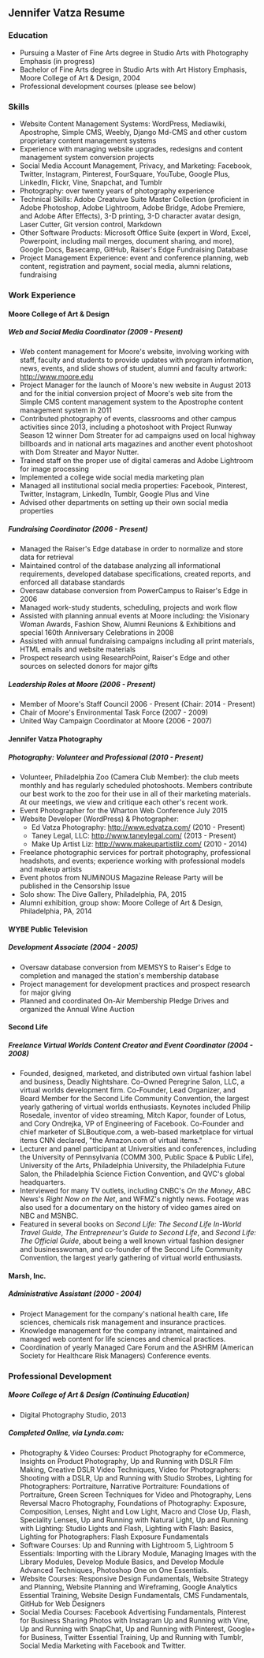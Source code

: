 ## Jennifer Vatza Resume

### Education

- Pursuing a Master of Fine Arts degree in Studio Arts with Photography Emphasis (in progress)
- Bachelor of Fine Arts degree in Studio Arts with Art History Emphasis, Moore College of Art & Design, 2004
- Professional development courses (please see below)

### Skills

- Website Content Management Systems: WordPress, Mediawiki, Apostrophe, Simple CMS, Weebly, Django Md-CMS and other custom proprietary content management systems
- Experience with managing website upgrades, redesigns and content management system conversion projects
- Social Media Account Management, Privacy, and Marketing: Facebook, Twitter, Instagram, Pinterest, FourSquare, YouTube, Google Plus, LinkedIn, Flickr, Vine, Snapchat, and Tumblr
- Photography: over twenty years of photography experience 
- Technical Skills: Adobe Creatuive Suite Master Collection (proficient in Adobe Photoshop, Adobe Lightroom, Adobe Bridge, Adobe Premiere, and Adobe After Effects), 3-D printing, 3-D character avatar design, Laser Cutter, Git version control, Markdown
- Other Software Products: Microsoft Office Suite (expert in Word, Excel, Powerpoint, including mail merges, document sharing, and more), Google Docs, Basecamp, GitHub, Raiser's Edge Fundraising Database
- Project Management Experience: event and conference planning, web content, registration and payment, social media, alumni relations, fundraising

### Work Experience

#### Moore College of Art & Design 

##### Web and Social Media Coordinator (2009 - Present)

- Web content management for Moore's website, involving working with staff, faculty and students to provide updates with program information, news, events, and slide shows of student, alumni and faculty artwork: http://www.moore.edu
- Project Manager for the launch of Moore's new website in August 2013 and for the initial conversion project of Moore's web site from the Simple CMS content management system to the Apostrophe content management system in 2011
- Contributed photography of events, classrooms and other campus activities since 2013, including a photoshoot with Project Runway Season 12 winner Dom Streater for ad campaigns used on local highway billboards and in national arts magazines and another event photoshoot with Dom Streater and Mayor Nutter. 
- Trained staff on the proper use of digital cameras and Adobe Lightroom for image processing
- Implemented a college wide social media marketing plan
- Managed all institutional social media properties: Facebook, Pinterest, Twitter, Instagram, LinkedIn, Tumblr, Google Plus and Vine
- Advised other departments on setting up their own social media properties

##### Fundraising Coordinator (2006 - Present)

- Managed the Raiser's Edge database in order to normalize and store data for retrieval
- Maintained control of the database analyzing all informational requirements, developed database specifications, created reports, and enforced all database standards
- Oversaw database conversion from PowerCampus to Raiser's Edge in 2006
- Managed work-study students, scheduling, projects and work flow
- Assisted with planning annual events at Moore including: the Visionary Woman Awards, Fashion Show, Alumni Reunions & Exhibitions and special 160th Anniversary Celebrations in 2008
- Assisted with annual fundraising campaigns including all print materials, HTML emails and website materials
- Prospect research using ResearchPoint, Raiser's Edge and other sources on selected donors for major gifts

##### Leadership Roles at Moore (2006 - Present)

- Member of Moore's Staff Council 2006 - Present (Chair: 2014 - Present)
- Chair of Moore's Environmental Task Force (2007 - 2009)
- United Way Campaign Coordinator at Moore (2006 - 2007)

#### Jennifer Vatza Photography

##### Photography: Volunteer and Professional (2010 - Present)

- Volunteer, Philadelphia Zoo (Camera Club Member): the club meets monthly and has regularly scheduled photoshoots. Members contribute our best work to the zoo for their use in all of their marketing materials. At our meetings, we view and critique each other's recent work. 
- Event Photographer for the Wharton Web Conference July 2015
- Website Developer (WordPress) & Photographer:
    - Ed Vatza Photography: http://www.edvatza.com/ (2010 - Present)
    - Taney Legal, LLC: http://www.taneylegal.com/ (2013 - Present)
    - Make Up Artist Liz: http://www.makeupartistliz.com/ (2010 - 2014)
- Freelance photographic services for portrait photography, professional headshots, and events; experience working with professional models and makeup artists
- Event photos from NUMiNOUS Magazine Release Party will be published in the Censorship Issue
- Solo show: The Dive Gallery, Philadelphia, PA, 2015
- Alumni exhibition, group show: Moore College of Art & Design, Philadelphia, PA, 2014

#### WYBE Public Television

##### Development Associate (2004 - 2005)

- Oversaw database conversion from MEMSYS to Raiser's Edge to completion and managed the station's membership database
- Project management for development practices and prospect research for major giving
- Planned and coordinated On-Air Membership Pledge Drives and organized the Annual Wine Auction

#### Second Life

##### Freelance Virtual Worlds Content Creator and Event Coordinator (2004 - 2008)

- Founded, designed, marketed, and distributed own virtual fashion label and business, Deadly Nightshare. Co-Owned Peregrine Salon, LLC, a virtual worlds development firm. Co-Founder, Lead Organizer, and Board Member for the Second Life Community Convention, the largest yearly gathering of virtual worlds enthusiasts. Keynotes included Philip Rosedale, inventor of video streaming, Mitch Kapor, founder of Lotus, and Cory Ondrejka, VP of Engineering of Facebook. Co-Founder and chief marketer of SLBoutique.com, a web-based marketplace for virtual items CNN declared, "the Amazon.com of virtual items."
- Lecturer and panel participant at Universities and conferences, including the University of Pennsylvania (COMM 300, Public Space & Public Life), University of the Arts, Philadelphia University, the Philadelphia Future Salon, the Philadelphia Science Fiction Convention, and QVC's global headquarters.
- Interviewed for many TV outlets, including CNBC's *On the Money*, ABC News's *Right Now on the Net*, and WFMZ's nightly news. Footage was also used for a documentary on the history of video games aired on NBC and MSNBC.
- Featured in several books on *Second Life: The Second Life In-World Travel Guide*, *The Entrepreneur's Guide to Second Life*, and *Second Life: The Official Guide*, about being a well known virtual fashion designer and businesswoman, and co-founder of the Second Life Community Convention, the largest yearly gathering of virtual world enthusiasts.

#### Marsh, Inc.

##### Administrative Assistant (2000 - 2004)

- Project Management for the company's national health care, life sciences, chemicals risk management and insurance practices.
- Knowledge management for the company intranet, maintained and managed web content for life sciences and chemical practices.
- Coordination of yearly Managed Care Forum and the ASHRM (American Society for Healthcare Risk Managers) Conference events.

### Professional Development

##### Moore College of Art & Design (Continuing Education)

- Digital Photography Studio, 2013

##### Completed Online, via Lynda.com: 

- Photography & Video Courses: Product Photography for eCommerce, Insights on Product Photography, Up and Running with DSLR Film Making, Creative DSLR Video Techniques, Video for Photographers: Shooting with a DSLR, Up and Running with Studio Strobes, Lighting for Photographers: Portraiture, Narrative Portraiture: Foundations of Portraiture, Green Screen Techniques for Video and Photography, Lens Reversal Macro Photography, Foundations of Photography: Exposure, Composition, Lenses, Night and Low Light, Macro and Close Up, Flash, Speciality Lenses, Up and Running with Natural Light, Up and Running with Lighting: Studio Lights and Flash, Lighting with Flash: Basics, Lighting for Photographers: Flash Exposure Fundamentals
- Software Courses: Up and Running with Lightroom 5, Lightroom 5 Essentials: Importing with the Library Module, Managing Images with the Library Modules, Develop Module Basics, and Develop Module Advanced Techniques, Photoshop One on One Essentials.
- Website Courses: Responsive Design Fundamentals, Website Strategy and Planning, Website Planning and Wireframing, Google Analytics Essential Training, Website Design Fundamentals, CMS Fundamentals, GitHub for Web Designers
- Social Media Courses: Facebook Advertising Fundamentals, Pinterest for Business Sharing Photos with Instagram Up and Running with Vine, Up and Running with SnapChat, Up and Running with Pinterest, Google+ for Business, Twitter Essential Training, Up and Running with Tumblr, Social Media Marketing with Facebook and Twitter.

